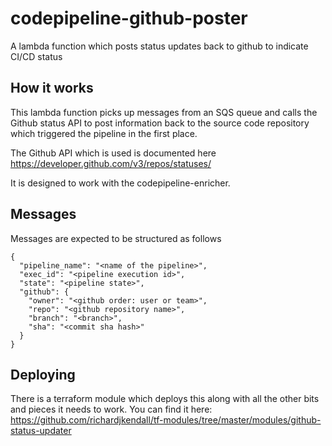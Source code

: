 # codepipeline-github-poster
A lambda function which posts status updates back to github to indicate CI/CD status

## How it works
This lambda function picks up messages from an SQS queue and calls the Github status API to post information back to the source code repository which triggered the pipeline in the first place.

The Github API which is used is documented here https://developer.github.com/v3/repos/statuses/

It is designed to work with the codepipeline-enricher.

## Messages
Messages are expected to be structured as follows

```
{
  "pipeline_name": "<name of the pipeline>", 
  "exec_id": "<pipeline execution id>", 
  "state": "<pipeline state>", 
  "github": {
    "owner": "<github order: user or team>", 
    "repo": "<github repository name>", 
    "branch": "<branch>", 
    "sha": "<commit sha hash>"
  }
}
```

## Deploying
There is a terraform module which deploys this along with all the other bits and pieces it needs to work. You can find it here: https://github.com/richardjkendall/tf-modules/tree/master/modules/github-status-updater

